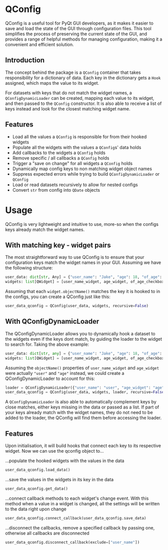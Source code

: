 # QConfig
QConfig is a useful tool for PyQt GUI developers, as it makes it easier to save and load the state of the GUI through configuration files. This tool simplifies the process of preserving the current state of the GUI, and provides a range of helpful methods for managing configuration, making it a convenient and efficient solution.

## Introduction
The concept behind the package is a `QConfig` container that takes responsibility for a dictionary of data. Each key in the dictionary gets a `Hook` assigned, which maps the value to its widget.

For datasets with keys that do not match the widget names, a `QConfigDynamicLoader` can be created, mapping each value to its widget, and then passed to the `QConfig` constructor. It is also able to receive a list of keys instead and look for the closest matching widget name.

## Features
- Load all the values a `QConfig` is responsible for from their hooked widgets
- Populate all the widgets with the values a `QConfig`s' data holds
- Add callbacks to the widgets a `QConfig` holds
- Remove specific / all callbacks a `QConfig` holds
- Trigger a "save on change" for all widgets a `QConfig` holds
- Dynamically map config keys to non matching widget object names
- Suppress expected errors while trying to build `QConfigDynamicLoader` or `QConfig`
- Load or read datasets recursively to allow for nested configs
- Convert `str` from config into `QDate` objects


# Usage
QConfig is very lightweight and intuitive to use, more-so when the configs keys already match the widget names.
## With matching key - widget pairs
The most straightforward way to use QConfig is to ensure that your configuration keys match the widget names in your GUI. Assuming we have the following structure:
```py
user_data: dict[str, Any] = {"user_name": "Jake", "age": 18, "of_age": True, "IQ": 10}
widgets: list[QWidget] = [user_name_widget, age_widget, of_age_checkbox, iq_spinbox]
```

Assuming that each `widget.objectName()` matches the key it is hooked to in the configs, you can create a QConfig just like this:
```py
user_data_qconfig = QConfig(user_data, widgets, recursive=False)
```
## With QConfigDynamicLoader
The QConfigDynamicLoader allows you to dynamically hook a dataset to the widgets even if the keys dont match, by guiding the loader to the widget to search for.
Taking the above example:
```py
user_data: dict[str, any] = {"user_name": "Jake", "age": 18, "of_age": True, "IQ": 10}
widgets: list[QWidget] = [user_name_widget, age_widget, of_age_checkbox, iq_spinbox]
```
Assuming the `objectName()` properties of `user_name_widget` and `age_widget` were actually `"user"` and `"age"` instead, we could create a QConfigDynamicLoader to account for this:
```py
loader = QConfigDynamicLoader({"user_name": "user", "age_widget": "age"}, show_build=True)
user_data_qconfig = QConfig(user_data, widgets, loader, recursive=False)
```
A `QConfigDynamicLoader` is also able to automatically complement keys by close matches, either keys missing in the data or passed as a list. If part of your keys already match with the widget names, they do not need to be added to the loader, the QConfig will find them before accessing the loader.

## Features

Upon initialisation, it will build hooks that connect each key to its respective widget. Now we can use the qconfig object to...

...populate the hooked widgets with the values in the data
```py
user_data_qconfig.load_data()
```
...save the values in the widgets in its key in the data
```py
user_data_qconfig.get_data()
```
...connect callback methods to each widget's change event. With this method when a value in a widget is changed, all the settings will be written to the data right upon change
```py
user_data_qconfig.connect_callback(user_data_qconfig.save_data)
```
...disconnect the callbacks, remove a specified callback by passing one, otherwise all callbacks are disconnected
```py
user_data_qconfig.disconnect_callback(exclude=["user_name"])
```
